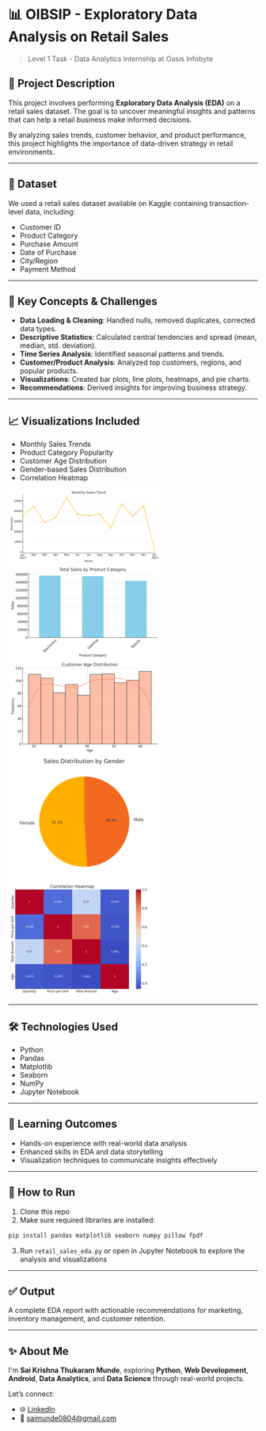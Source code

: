 # 📊 OIBSIP - Exploratory Data Analysis on Retail Sales

> Level 1 Task - Data Analytics Internship at Oasis Infobyte

## 📝 Project Description

This project involves performing **Exploratory Data Analysis (EDA)** on a retail sales dataset. The goal is to uncover meaningful insights and patterns that can help a retail business make informed decisions.

By analyzing sales trends, customer behavior, and product performance, this project highlights the importance of data-driven strategy in retail environments.

---

## 📂 Dataset

We used a retail sales dataset available on Kaggle containing transaction-level data, including:

- Customer ID  
- Product Category  
- Purchase Amount  
- Date of Purchase  
- City/Region  
- Payment Method  

---

## 🔑 Key Concepts & Challenges

- **Data Loading & Cleaning**: Handled nulls, removed duplicates, corrected data types.  
- **Descriptive Statistics**: Calculated central tendencies and spread (mean, median, std. deviation).  
- **Time Series Analysis**: Identified seasonal patterns and trends.  
- **Customer/Product Analysis**: Analyzed top customers, regions, and popular products.  
- **Visualizations**: Created bar plots, line plots, heatmaps, and pie charts.  
- **Recommendations**: Derived insights for improving business strategy.

---

## 📈 Visualizations Included

- Monthly Sales Trends  
- Product Category Popularity  
- Customer Age Distribution  
- Gender-based Sales Distribution  
- Correlation Heatmap  

![EDA Visuals](combined_eda_visuals.png)

---

## 🛠️ Technologies Used

- Python  
- Pandas  
- Matplotlib  
- Seaborn  
- NumPy  
- Jupyter Notebook  

---

## 🎯 Learning Outcomes

- Hands-on experience with real-world data analysis  
- Enhanced skills in EDA and data storytelling  
- Visualization techniques to communicate insights effectively  

---

## 📎 How to Run

1. Clone this repo  
2. Make sure required libraries are installed:
```bash
pip install pandas matplotlib seaborn numpy pillow fpdf
```
3. Run `retail_sales_eda.py` or open in Jupyter Notebook to explore the analysis and visualizations

---

## ✅ Output

A complete EDA report with actionable recommendations for marketing, inventory management, and customer retention.

---

## ✨ About Me

I'm **Sai Krishna Thukaram Munde**, exploring **Python**, **Web Development**, **Android**, **Data Analytics**, and **Data Science** through real-world projects. 

Let’s connect:

- 🌐 [LinkedIn](https://www.linkedin.com)  
- 📧 saimunde0804@gmail.com

